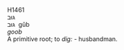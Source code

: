 <body>
  <p>H1461<br>  גּוּב  <br> גּוּב  ‎  gûb  <br><i>goob </i><br>A primitive root; to <i>dig: - </i>husbandman.<br></p>
 </body>